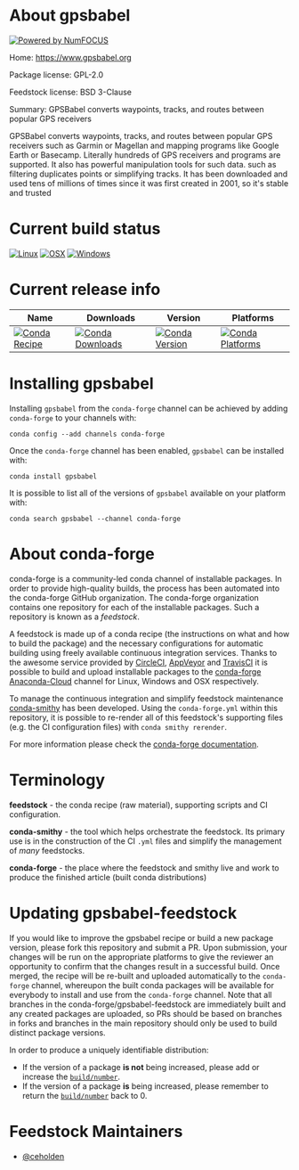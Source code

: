 About gpsbabel
==============

[![Powered by NumFOCUS](https://img.shields.io/badge/powered%20by-NumFOCUS-orange.svg?style=flat&colorA=E1523D&colorB=007D8A)](http://numfocus.org)

Home: https://www.gpsbabel.org

Package license: GPL-2.0

Feedstock license: BSD 3-Clause

Summary: GPSBabel converts waypoints, tracks, and routes between popular GPS receivers

GPSBabel converts waypoints, tracks, and routes between popular GPS
receivers such as Garmin or Magellan and mapping programs like Google Earth
or Basecamp. Literally hundreds of GPS receivers and programs are
supported. It also has powerful manipulation tools for such data. such as
filtering duplicates points or simplifying tracks. It has been downloaded
and used tens of millions of times since it was first created in 2001, so
it's stable and trusted


Current build status
====================

[![Linux](https://img.shields.io/circleci/project/github/conda-forge/gpsbabel-feedstock/master.svg?label=Linux)](https://circleci.com/gh/conda-forge/gpsbabel-feedstock)
[![OSX](https://img.shields.io/travis/conda-forge/gpsbabel-feedstock/master.svg?label=macOS)](https://travis-ci.org/conda-forge/gpsbabel-feedstock)
[![Windows](https://img.shields.io/appveyor/ci/conda-forge/gpsbabel-feedstock/master.svg?label=Windows)](https://ci.appveyor.com/project/conda-forge/gpsbabel-feedstock/branch/master)

Current release info
====================

| Name | Downloads | Version | Platforms |
| --- | --- | --- | --- |
| [![Conda Recipe](https://img.shields.io/badge/recipe-gpsbabel-green.svg)](https://anaconda.org/conda-forge/gpsbabel) | [![Conda Downloads](https://img.shields.io/conda/dn/conda-forge/gpsbabel.svg)](https://anaconda.org/conda-forge/gpsbabel) | [![Conda Version](https://img.shields.io/conda/vn/conda-forge/gpsbabel.svg)](https://anaconda.org/conda-forge/gpsbabel) | [![Conda Platforms](https://img.shields.io/conda/pn/conda-forge/gpsbabel.svg)](https://anaconda.org/conda-forge/gpsbabel) |

Installing gpsbabel
===================

Installing `gpsbabel` from the `conda-forge` channel can be achieved by adding `conda-forge` to your channels with:

```
conda config --add channels conda-forge
```

Once the `conda-forge` channel has been enabled, `gpsbabel` can be installed with:

```
conda install gpsbabel
```

It is possible to list all of the versions of `gpsbabel` available on your platform with:

```
conda search gpsbabel --channel conda-forge
```


About conda-forge
=================

conda-forge is a community-led conda channel of installable packages.
In order to provide high-quality builds, the process has been automated into the
conda-forge GitHub organization. The conda-forge organization contains one repository
for each of the installable packages. Such a repository is known as a *feedstock*.

A feedstock is made up of a conda recipe (the instructions on what and how to build
the package) and the necessary configurations for automatic building using freely
available continuous integration services. Thanks to the awesome service provided by
[CircleCI](https://circleci.com/), [AppVeyor](https://www.appveyor.com/)
and [TravisCI](https://travis-ci.org/) it is possible to build and upload installable
packages to the [conda-forge](https://anaconda.org/conda-forge)
[Anaconda-Cloud](https://anaconda.org/) channel for Linux, Windows and OSX respectively.

To manage the continuous integration and simplify feedstock maintenance
[conda-smithy](https://github.com/conda-forge/conda-smithy) has been developed.
Using the ``conda-forge.yml`` within this repository, it is possible to re-render all of
this feedstock's supporting files (e.g. the CI configuration files) with ``conda smithy rerender``.

For more information please check the [conda-forge documentation](https://conda-forge.org/docs/).

Terminology
===========

**feedstock** - the conda recipe (raw material), supporting scripts and CI configuration.

**conda-smithy** - the tool which helps orchestrate the feedstock.
                   Its primary use is in the construction of the CI ``.yml`` files
                   and simplify the management of *many* feedstocks.

**conda-forge** - the place where the feedstock and smithy live and work to
                  produce the finished article (built conda distributions)


Updating gpsbabel-feedstock
===========================

If you would like to improve the gpsbabel recipe or build a new
package version, please fork this repository and submit a PR. Upon submission,
your changes will be run on the appropriate platforms to give the reviewer an
opportunity to confirm that the changes result in a successful build. Once
merged, the recipe will be re-built and uploaded automatically to the
`conda-forge` channel, whereupon the built conda packages will be available for
everybody to install and use from the `conda-forge` channel.
Note that all branches in the conda-forge/gpsbabel-feedstock are
immediately built and any created packages are uploaded, so PRs should be based
on branches in forks and branches in the main repository should only be used to
build distinct package versions.

In order to produce a uniquely identifiable distribution:
 * If the version of a package **is not** being increased, please add or increase
   the [``build/number``](https://conda.io/docs/user-guide/tasks/build-packages/define-metadata.html#build-number-and-string).
 * If the version of a package **is** being increased, please remember to return
   the [``build/number``](https://conda.io/docs/user-guide/tasks/build-packages/define-metadata.html#build-number-and-string)
   back to 0.

Feedstock Maintainers
=====================

* [@ceholden](https://github.com/ceholden/)

